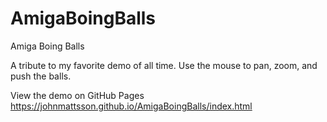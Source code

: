 # AmigaBoingBalls
Amiga Boing Balls

A tribute to my favorite demo of all time. Use the mouse to pan, zoom, and push the balls.

View the demo on GitHub Pages
https://johnmattsson.github.io/AmigaBoingBalls/index.html
